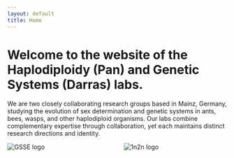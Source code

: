 ```yaml
---
layout: default
title: Home
---
```


# Welcome to the website of the Haplodiploidy (Pan) and Genetic Systems (Darras) labs.
We are two closely collaborating research groups based in Mainz, Germany, studying the evolution of sex determination and genetic systems in ants, bees, wasps, and other haplodiploid organisms. Our labs combine complementary expertise through collaboration, yet each maintains distinct research directions and identity.

<div style="display:flex; gap:30px; justify-content:center; max-width:100%;">
  <img src="{{ '/assets/images/GSSElogo.png' | relative_url }}" 
       alt="GSSE logo" style="flex:1; max-width:50%; height:auto;">
  <img src="{{ '/assets/images/1n2nlogo.png' | relative_url }}" 
       alt="1n2n logo" style="flex:1; max-width:50%; height:auto;">
</div>
